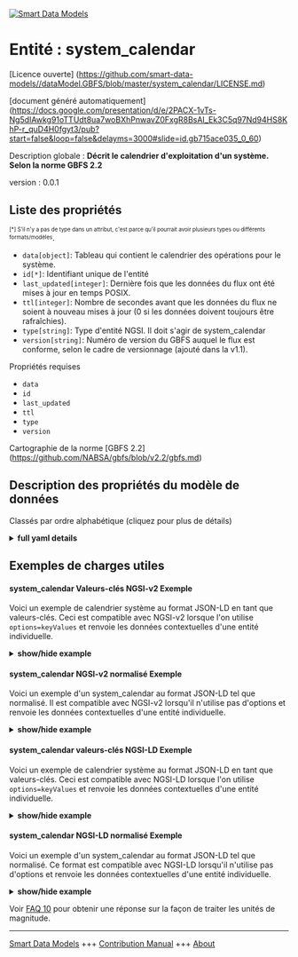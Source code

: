 <!-- 10-Header -->  
[![Smart Data Models](https://smartdatamodels.org/wp-content/uploads/2022/01/SmartDataModels_logo.png "Logo")](https://smartdatamodels.org)  
Entité : system_calendar  
========================<!-- /10-Header -->  
<!-- 15-License -->  
[Licence ouverte] (https://github.com/smart-data-models//dataModel.GBFS/blob/master/system_calendar/LICENSE.md)  
[document généré automatiquement] (https://docs.google.com/presentation/d/e/2PACX-1vTs-Ng5dIAwkg91oTTUdt8ua7woBXhPnwavZ0FxgR8BsAI_Ek3C5q97Nd94HS8KhP-r_quD4H0fgyt3/pub?start=false&loop=false&delayms=3000#slide=id.gb715ace035_0_60)  
<!-- /15-License -->  
<!-- 20-Description -->  
Description globale : **Décrit le calendrier d'exploitation d'un système. Selon la norme GBFS 2.2**  
version : 0.0.1  
<!-- /20-Description -->  
<!-- 30-PropertiesList -->  

## Liste des propriétés  

<sup><sub>[*] S'il n'y a pas de type dans un attribut, c'est parce qu'il pourrait avoir plusieurs types ou différents formats/modèles</sub></sup>.  
- `data[object]`: Tableau qui contient le calendrier des opérations pour le système.  - `id[*]`: Identifiant unique de l'entité  - `last_updated[integer]`: Dernière fois que les données du flux ont été mises à jour en temps POSIX.  - `ttl[integer]`: Nombre de secondes avant que les données du flux ne soient à nouveau mises à jour (0 si les données doivent toujours être rafraîchies).  - `type[string]`: Type d'entité NGSI. Il doit s'agir de system_calendar  - `version[string]`: Numéro de version du GBFS auquel le flux est conforme, selon le cadre de versionnage (ajouté dans la v1.1).  <!-- /30-PropertiesList -->  
<!-- 35-RequiredProperties -->  
Propriétés requises  
- `data`  - `id`  - `last_updated`  - `ttl`  - `type`  - `version`  <!-- /35-RequiredProperties -->  
<!-- 40-RequiredProperties -->  
Cartographie de la norme [GBFS 2.2] (https://github.com/NABSA/gbfs/blob/v2.2/gbfs.md)  
<!-- /40-RequiredProperties -->  
<!-- 50-DataModelHeader -->  
## Description des propriétés du modèle de données  
Classés par ordre alphabétique (cliquez pour plus de détails)  
<!-- /50-DataModelHeader -->  
<!-- 60-ModelYaml -->  
<details><summary><strong>full yaml details</strong></summary>    
```yaml  
system_calendar:    
  description: 'Describes the operating calendar for a system. According to the Standard GBFS 2.2'    
  properties:    
    data:    
      description: 'Array that contains opertions calendar for the system.'    
      properties:    
        calendars:    
          items:    
            properties:    
              end_day:    
                description: 'End day for the system operations.'    
                maximum: 31    
                minimum: 1    
                type: number    
              end_month:    
                description: 'End month for the system operations.'    
                maximum: 12    
                minimum: 1    
                type: number    
              end_year:    
                description: 'End year for the system operations.'    
                pattern: ^\d{4}$    
                type: number    
              start_day:    
                description: 'Starting day for the system operations.'    
                maximum: 31    
                minimum: 1    
                type: number    
              start_month:    
                description: 'Starting month for the system operations.'    
                maximum: 12    
                minimum: 1    
                type: number    
              start_year:    
                description: 'Starting year for the system operations.'    
                pattern: ^\d{4}$    
                type: number    
            required:    
              - start_month    
              - start_day    
              - end_month    
              - end_day    
            type: object    
          type: array    
      required:    
        - calendars    
      type: object    
      x-ngsi:    
        type: Property    
    id:    
      anyOf:    
        - description: 'Property. Identifier format of any NGSI entity'    
          maxLength: 256    
          minLength: 1    
          pattern: ^[\w\-\.\{\}\$\+\*\[\]`|~^@!,:\\]+$    
          type: string    
        - description: 'Property. Identifier format of any NGSI entity'    
          format: uri    
          type: string    
      description: 'Unique identifier of the entity'    
      x-ngsi:    
        type: Property    
    last_updated:    
      description: 'Last time the data in the feed was updated in POSIX time.'    
      minimum: 1450155600    
      type: integer    
      x-ngsi:    
        type: Property    
    ttl:    
      description: 'Number of seconds before the data in the feed will be updated again (0 if the data should always be refreshed).'    
      minimum: 0    
      type: integer    
      x-ngsi:    
        type: Property    
    type:    
      description: 'NGSI entity type. It has to be system_calendar'    
      enum:    
        - system_calendar    
      type: string    
      x-ngsi:    
        type: Property    
    version:    
      description: 'GBFS version number to which the feed conforms, according to the versioning framework (added in v1.1).'    
      enum:    
        - 1.1-RC    
        - 1.1    
        - 2.0-RC    
        - 2.0    
        - 2.1-RC    
        - 2.1-RC2    
        - 2.1    
        - 2.2    
        - 3.0-RC    
        - 3.0    
      type: string    
      x-ngsi:    
        type: Property    
  required:    
    - last_updated    
    - ttl    
    - version    
    - data    
    - id    
    - type    
  type: object    
  x-derived-from: https://github.com/NABSA/gbfs/blob/v2.2/gbfs.md    
  x-disclaimer: 'Redistribution and use in source and binary forms, with or without modification, are permitted  provided that the license conditions are met. Copyleft (c) 2021 Contributors to Smart Data Models Program'    
  x-license-url: https://github.com/smart-data-models/dataModel.GBFS/blob/master/system_calendar/LICENSE.md    
  x-model-schema: https://smart-data-models.github.io/dataModel.GBFS/system_calendar/schema.json    
  x-model-tags: GBFS    
  x-version: 0.0.1    
```  
</details>    
<!-- /60-ModelYaml -->  
<!-- 70-MiddleNotes -->  
<!-- /70-MiddleNotes -->  
<!-- 80-Examples -->  
## Exemples de charges utiles  
#### system_calendar Valeurs-clés NGSI-v2 Exemple  
Voici un exemple de calendrier système au format JSON-LD en tant que valeurs-clés. Ceci est compatible avec NGSI-v2 lorsque l'on utilise `options=keyValues` et renvoie les données contextuelles d'une entité individuelle.  
<details><summary><strong>show/hide example</strong></summary>    
```json  
{  
  "id": "urn:ngsi-ld:system_calendar:id:FNNO:60592292",  
  "type": "system_calendar",  
  "last_updated": 1604333830,  
  "ttl": 86400,  
  "version": "3.0",  
  "data": {  
    "calendars": [  
      {  
        "start_month": 4,  
        "start_day": 1,  
        "start_year": 2020,  
        "end_month": 11,  
        "end_day": 5,  
        "end_year": 2020  
      }  
    ]  
  }  
}  
```  
</details>  
#### system_calendar NGSI-v2 normalisé Exemple  
Voici un exemple d'un system_calendar au format JSON-LD tel que normalisé. Il est compatible avec NGSI-v2 lorsqu'il n'utilise pas d'options et renvoie les données contextuelles d'une entité individuelle.  
<details><summary><strong>show/hide example</strong></summary>    
```json  
{  
  "id": "urn:ngsi-ld:system_calendar:id:FNNO:60592292",  
  "type": "system_calendar",  
  "last_updated": {  
    "type": "Number",  
    "value": 1604333830  
  },  
  "ttl": {  
    "type": "Number",  
    "value": 86400  
  },  
  "version": {  
    "type": "Text",  
    "value": "3.0"  
  },  
  "data": {  
    "type": "StructuredValue",  
    "value": {  
      "calendars": [  
        {  
          "start_month": 4,  
          "start_day": 1,  
          "start_year": 2020,  
          "end_month": 11,  
          "end_day": 5,  
          "end_year": 2020  
        }  
      ]  
    }  
  }  
}  
```  
</details>  
#### system_calendar valeurs-clés NGSI-LD Exemple  
Voici un exemple de calendrier système au format JSON-LD en tant que valeurs-clés. Ceci est compatible avec NGSI-LD lorsque l'on utilise `options=keyValues` et renvoie les données contextuelles d'une entité individuelle.  
<details><summary><strong>show/hide example</strong></summary>    
```json  
{  
    "id": "urn:ngsi-ld:system_calendar:id:FNNO:60592292",  
    "type": "system_calendar",  
    "last_updated": 1604333830,  
    "ttl": 86400,  
    "version": "3.0",  
    "data": {  
        "calendars": [  
            {  
                "start_month": 4,  
                "start_day": 1,  
                "start_year": 2020,  
                "end_month": 11,  
                "end_day": 5,  
                "end_year": 2020  
            }  
        ]  
    },  
    "@context": [  
        "https://smartdatamodels.org/context.jsonld",  
        "https://raw.githubusercontent.com/smart-data-models/dataModel.GBFS/master/context.jsonld"  
    ]  
}  
```  
</details>  
#### system_calendar NGSI-LD normalisé Exemple  
Voici un exemple d'un system_calendar au format JSON-LD tel que normalisé. Ce format est compatible avec NGSI-LD lorsqu'il n'utilise pas d'options et renvoie les données contextuelles d'une entité individuelle.  
<details><summary><strong>show/hide example</strong></summary>    
```json  
{  
    "id": "urn:ngsi-ld:system_calendar:id:FNNO:60592292",  
    "type": "system_calendar",  
    "last_updated": {  
        "type": "Property",  
        "value": 1604333830  
    },  
    "ttl": {  
        "type": "Property",  
        "value": 86400  
    },  
    "version": {  
        "type": "Property",  
        "value": "3.0"  
    },  
    "data": {  
        "type": "Property",  
        "value": {  
            "calendars": [  
                {  
                    "start_month": 4,  
                    "start_day": 1,  
                    "start_year": 2020,  
                    "end_month": 11,  
                    "end_day": 5,  
                    "end_year": 2020  
                }  
            ]  
        }  
    },  
    "@context": [  
        "https://smartdatamodels.org/context.jsonld",  
        "https://raw.githubusercontent.com/smart-data-models/dataModel.GBFS/master/context.jsonld"  
    ]  
}  
```  
</details><!-- /80-Examples -->  
<!-- 90-FooterNotes -->  
<!-- /90-FooterNotes -->  
<!-- 95-Units -->  
Voir [FAQ 10](https://smartdatamodels.org/index.php/faqs/) pour obtenir une réponse sur la façon de traiter les unités de magnitude.  
<!-- /95-Units -->  
<!-- 97-LastFooter -->  
---  
[Smart Data Models](https://smartdatamodels.org) +++ [Contribution Manual](https://bit.ly/contribution_manual) +++ [About](https://bit.ly/Introduction_SDM)<!-- /97-LastFooter -->  
